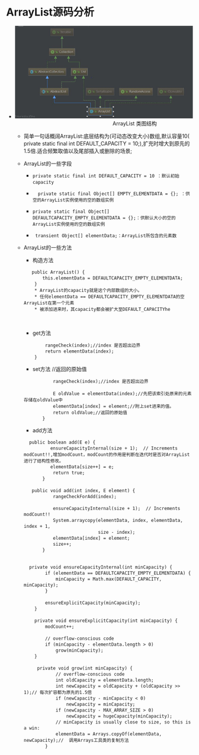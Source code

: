 # ArrayList源码分析

 - ![ArrayList 类图结构](ArrayList.JPG)
   &nbsp;&nbsp;&nbsp;&nbsp;&nbsp;&nbsp;&nbsp;&nbsp;&nbsp;&nbsp;&nbsp;&nbsp;&nbsp;&nbsp;&nbsp;&nbsp;&nbsp;&nbsp;&nbsp;&nbsp;&nbsp;&nbsp;&nbsp;&nbsp;&nbsp;&nbsp;&nbsp;&nbsp;&nbsp;&nbsp; &nbsp;&nbsp;&nbsp;&nbsp;&nbsp;&nbsp;&nbsp;&nbsp;&nbsp;&nbsp;&nbsp;&nbsp; &nbsp;&nbsp;&nbsp;&nbsp;&nbsp;&nbsp;&nbsp;&nbsp;&nbsp;&nbsp;&nbsp;&nbsp; &nbsp;&nbsp;&nbsp;&nbsp;&nbsp;&nbsp;&nbsp;&nbsp;&nbsp;&nbsp;ArrayList 类图结构
    - 简单一句话概阔ArrayList:底层结构为(可动态改变大小)数组,默认容量10( private static final int DEFAULT_CAPACITY = 10;),扩充时增大到原先的1.5倍.适合频繁取值以及尾部插入或删除的场景;
    - ArrayList的一些字段
        -  ```private static final int DEFAULT_CAPACITY = 10 ：默认初始capacity```
       
        -  ```  private static final Object[] EMPTY_ELEMENTDATA = {}; ：供空的ArrayList实例使用的空的数组实例```
        
        -  ```private static final Object[] DEFAULTCAPACITY_EMPTY_ELEMENTDATA = {};：供默认大小的空的ArrayList实例使用的空的数组实例```
               
        -  ``` transient Object[] elementData;：ArrayList所包含的元素数```
      
    - ArrayList的一些方法
    
        - 构造方法
        ```
           public ArrayList() {
               this.elementData = DEFAULTCAPACITY_EMPTY_ELEMENTDATA;
            }
            * ArrayList的capacity就是这个内部数组的大小。
            * 任何elementData == DEFAULTCAPACITY_EMPTY_ELEMENTDATA的空ArrayList在第一个元素
            * 被添加进来时，其capacity都会被扩大至DEFAULT_CAPACITYhe
            
         
       ```
        - get方法
        ```public E get(int index) {
                rangeCheck(index);//index 是否超出边界
                return elementData(index);
            }
      ```
    
       - set方法  //返回的原始值
       
       ```public E set(int index, E element) {
                  rangeCheck(index);//index 是否超出边界
          
                  E oldValue = elementData(index);//先把该索引处原来的元素存储在oldValue中
                  elementData[index] = element;//附上set进来的值。
                  return oldValue;//返回的原始值
              }  
       ```         
       - add方法
       ```
         public boolean add(E e) {
                 ensureCapacityInternal(size + 1);  // Increments modCount!!,增加modCount，modCount的作用是判断在迭代时是否对ArrayList进行了结构性修改。
                 elementData[size++] = e;
                  return true;
              }
              
          public void add(int index, E element) {
                  rangeCheckForAdd(index);
          
                  ensureCapacityInternal(size + 1);  // Increments modCount!!
                  System.arraycopy(elementData, index, elementData, index + 1,
                                   size - index);
                  elementData[index] = element;
                  size++;
              }    
              
       ```
       ```
         private void ensureCapacityInternal(int minCapacity) {
               if (elementData == DEFAULTCAPACITY_EMPTY_ELEMENTDATA) {
                   minCapacity = Math.max(DEFAULT_CAPACITY, minCapacity);
               }
       
               ensureExplicitCapacity(minCapacity);
           }
       
           private void ensureExplicitCapacity(int minCapacity) {
               modCount++;
       
               // overflow-conscious code
               if (minCapacity - elementData.length > 0)
                   grow(minCapacity);
           }
           
            private void grow(int minCapacity) {
                   // overflow-conscious code
                   int oldCapacity = elementData.length;
                   int newCapacity = oldCapacity + (oldCapacity >> 1);// 每次扩容都为原先的1.5倍
                   if (newCapacity - minCapacity < 0)
                       newCapacity = minCapacity;
                   if (newCapacity - MAX_ARRAY_SIZE > 0)
                       newCapacity = hugeCapacity(minCapacity);
                   // minCapacity is usually close to size, so this is a win:
                   elementData = Arrays.copyOf(elementData, newCapacity);//  调用Arrays工具类的复制方法 
               }
         ```